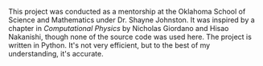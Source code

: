 This project was conducted as a mentorship at the Oklahoma School of Science and Mathematics under Dr. Shayne Johnston.
It was inspired by a chapter in _Computational Physics_ by Nicholas Giordano and Hisao Nakanishi, though none of the source code was used here.
The project is written in Python. It's not very efficient, but to the best of my understanding, it's accurate. 
